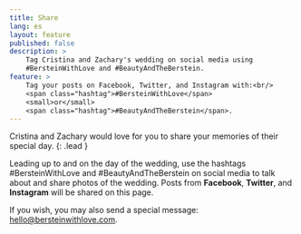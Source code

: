 ```yaml
---
title: Share
lang: es
layout: feature
published: false
description: >
    Tag Cristina and Zachary's wedding on social media using
    #BersteinWithLove and #BeautyAndTheBerstein.
feature: >
    Tag your posts on Facebook, Twitter, and Instagram with:<br/>
    <span class="hashtag">#BersteinWithLove</span>
    <small>or</small>
    <span class="hashtag">#BeautyAndTheBerstein</span>.
---
```

Cristina and Zachary would love for you to share your memories of their
special day.
{: .lead }

Leading up to and on the day of the wedding, use the hashtags
<span class="hashtag">#BersteinWithLove</span> and
<span class="hashtag">#BeautyAndTheBerstein</span> on social media to
talk about and share photos of the wedding. Posts from **Facebook**,
**Twitter**, and **Instagram** will be shared on this page.

If you wish, you may also send a special message:
[hello@bersteinwithlove.com](mailto:hello@bersteinwithlove.com).
